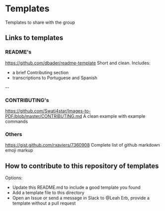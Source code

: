 # Templates

Templates to share with the group


## Links to templates 

### README's

https://github.com/dbader/readme-template
Short and clean.  Includes:
  * a brief Contributing section
  * transcriptions to Portuguese and Spanish

--


### CONTRIBUTING's

https://github.com/Swati4star/Images-to-PDF/blob/master/CONTRIBUTING.md
A clean example with example commands


### Others 
https://gist.github.com/rxaviers/7360908
Complete list of github markdown emoji markup


## How to contribute to this repository of templates

Options:

* Update this README.md to include a good template you found
* Add a template file to this directory
* Open an Issue or send a message in Slack to @Leah Erb, provide a template without a pull request 
